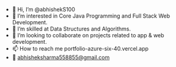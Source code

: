 - 👋 Hi, I’m @abhishekS100
- 👀 I’m interested in Core Java Programming and Full Stack Web Development.
- 🌱 I’m skilled at Data Structures and Algorithms.
- 💞️ I’m looking to collaborate on projects related to app & web development.
- 📫 How to reach me portfolio-azure-six-40.vercel.app
- 📨 abhisheksharma558855@gmail.com

<!---
abhishekS100/abhishekS100 is a ✨ special ✨ repository because its `README.md` (this file) appears on your GitHub profile.
You can click the Preview link to take a look at your changes.
--->
